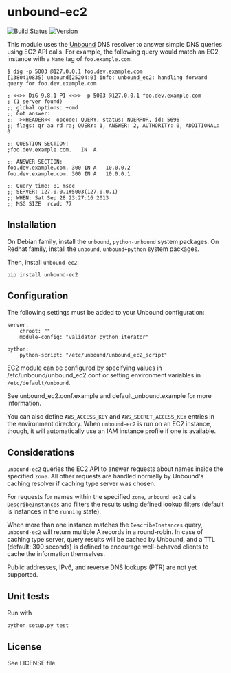 # unbound-ec2

[![Build Status](https://api.travis-ci.org/SimpleFinance/unbound-ec2.svg)](https://travis-ci.org/SimpleFinance/unbound-ec2)
[![Version](http://img.shields.io/pypi/v/unbound-ec2.svg?style=flat)](https://pypi.python.org/pypi/unbound-ec2/)

This module uses the [Unbound](http://unbound.net) DNS resolver to answer simple DNS queries using EC2 API calls.
For example, the following query would match an EC2 instance with a `Name` tag of `foo.example.com`:

```
$ dig -p 5003 @127.0.0.1 foo.dev.example.com
[1380410835] unbound[25204:0] info: unbound_ec2: handling forward query for foo.dev.example.com.

; <<>> DiG 9.8.1-P1 <<>> -p 5003 @127.0.0.1 foo.dev.example.com
; (1 server found)
;; global options: +cmd
;; Got answer:
;; ->>HEADER<<- opcode: QUERY, status: NOERROR, id: 5696
;; flags: qr aa rd ra; QUERY: 1, ANSWER: 2, AUTHORITY: 0, ADDITIONAL: 0

;; QUESTION SECTION:
;foo.dev.example.com.	IN	A

;; ANSWER SECTION:
foo.dev.example.com. 300 IN	A	10.0.0.2
foo.dev.example.com. 300 IN	A	10.0.0.1

;; Query time: 81 msec
;; SERVER: 127.0.0.1#5003(127.0.0.1)
;; WHEN: Sat Sep 28 23:27:16 2013
;; MSG SIZE  rcvd: 77
```

## Installation

On Debian family, install the `unbound`, `python-unbound` system packages.
On Redhat family, install the `unbound`, `unbound+python` system packages.

Then, install `unbound-ec2`:
```
pip install unbound-ec2
```

## Configuration

The following settings must be added to your Unbound configuration:

```
server:
    chroot: ""
    module-config: "validator python iterator"

python:
    python-script: "/etc/unbound/unbound_ec2_script"
```

EC2 module can be configured by specifying values in /etc/unbound/unbound_ec2.conf or setting environment variables in
`/etc/default/unbound`.

See unbound_ec2.conf.example and default_unbound.example for more information.

You can also define `AWS_ACCESS_KEY` and `AWS_SECRET_ACCESS_KEY` entries in the environment directory.
When `unbound-ec2` is run on an EC2 instance, though, it will automatically use an IAM instance profile if one is available.

## Considerations

`unbound-ec2` queries the EC2 API to answer requests about names inside the specified `zone`.
All other requests are handled normally by Unbound's caching resolver if caching type server was chosen.

For requests for names within the specified `zone`, `unbound_ec2` calls
[`DescribeInstances`](http://docs.aws.amazon.com/AWSEC2/latest/APIReference/ApiReference-query-DescribeInstances.html)
and filters the results using defined lookup filters (default is instances in the `running` state).

When more than one instance matches the `DescribeInstances` query, `unbound-ec2` will return multiple A records in a round-robin. 
In case of caching type server, query results will be cached by Unbound, and a TTL (default: 300 seconds) is defined
to encourage well-behaved clients to cache the information themselves.

Public addresses, IPv6, and reverse DNS lookups (PTR) are not yet supported.

## Unit tests

Run with

```
python setup.py test
```

## License

See LICENSE file.
